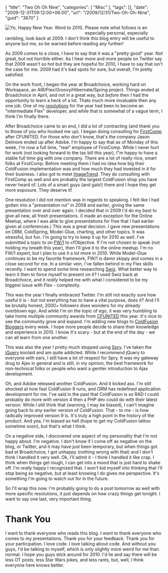 {
	"title": "Two Oh Oh Nine",
	"categories": [
		"Misc"
	],
	"tags": [],
	"date": "2009-12-31T09:12:00+06:00",
	"url": "/2009/12/31/Two-Oh-Oh-Nine",
	"guid": "3670"
}

<img src="https://static.raymondcamden.com/images/cfjedi/happy_new_year.jpg" style="float:left;padding-right:5px;padding-bottom:5px" title="Yo, Happy New Year. Word to 2010." />

Please note what follows is an especially personal, especially rambling, look back at 2009. I don't think this blog entry will be useful to anyone but me, so be warned before reading any further!

As 2009 comes to a close, I have to say that it was a "pretty good" year. Not great, but not horrible either. As I hear more and more people on Twitter say that 2009 wasn't so hot but they are hopeful for 2010, I have to say that isn't the case for me. 2009 had it's bad spots for sure, but overall, I'm pretty satisfied.

On the work front, I began the year at Broadchoice, working hard on Workspace, an AIR/Flex/Groovy/Hibernate/Spring project. Things ended at Broadchoice in April, and not in a great way, but <i>before</i> then I had the opportunity to learn a heck of a lot. Thats much more invaluable then any one job. One of my <a href="http://www.raymondcamden.com/index.cfm/2009/1/1/My-New-Years-Resolutions">resolutions</a> for the year had been to become an "intermediate Flex" developer, and while that is somewhat of a vague term, I think I'm finally there. 

After Broadchoice came to an end, I did a lot of contracting (and thank you to those of you who hooked me up). I began doing consulting for <a href="http://www.firstcomp.com">FirstComp</a> after CFUNITED. For those who don't know, that's the company Jason Delmore ended up after Adobe. I'm happy to say that as of Monday of this week, I'm now a full time, "real" employee of FirstComp. While I never hurt for work (not looking forward to the tax bill this year), I"m happy to have a stable full time gig with one company. There are a lot of really nice, smart folks at FirstComp. Before meeting them I had no idea how big their ColdFusion implementation was and how much they had invested in it for their business. I also got to meet <a href="http://www.imagetrend.com/">ImageTrend</a>. They do consulting with FirstComp as well and are probably the largest ColdFusion shop you have never heard of. Lots of a smart guys (and gals!) there and I hope they get more exposure. They deserve it!

One resolution I did not mention was in regards to speaking. I felt like I had gotten into a "presentation rut" in 2008 and earlier, giving the same presentation over and over again. I decided that in 2009 I'd do my best to give all new, all fresh presentations. (I made an exception for the Online Meetup, where I was able to give presentations for free that I had earlier given at conferences.) This was a great decision. I gave new presentations on ORM, ColdSpring, Model-Glue, charting, and other topics. It was stressful, but fun. I'm going to try to keep it up for 2010 as well. I've submitted a topic to on <a href="http://fw1.riaforge.org">FW/1</a> to cfObjective. If I'm not chosen to speak (not holding my breath this year), then I'll give it to the online meetup. I'm no FW/1 expert, but I plan to use it a lot more in 2010. While Model-Glue continues to be my favorite framework, FW/1 is damn skippy and comes in a close second for me. In a similar vein, I've fallen behind in my Flex skills recently. I want to spend some time researching <a href="http://swizframework.org/">Swiz</a>. What better way to learn it then to force myself to present on it? I used Swiz back at Broadchoice, and it <i>really</i> helped me with what I considered to be my biggest issue with Flex - complexity. 

This was the year I finally embraced Twitter. I'm still not exactly sure how useful it is - but not everything has to have a vital purpose, does it? And I'll be brutally honest, 2000+ followers does wonders for my already overblown ego. And while I'm on the topic of ego, it was very humbling to take home multiple community awards from <a href="http://www.cfunited.com">CFUNITED</a> this year. It's nice to see the community grow and expand. I'm adding new blogs to <a href="http://www.coldfusionbloggers.org">ColdFusion Bloggers</a> every week. I hope more people decide to share their knowledge and experience in 2010. I know it's scary - but at the end of the day - we can all learn from one another.

This was also the year I pretty much stopped using <a href="http://labs.adobe.com/technologies/spry/">Spry</a>. I've taken the <a href="http://jquery.com">jQuery</a> koolaid and am quite addicted. While I recommend jQuery to everyone with ears, I still have a lot of respect for Spry. It was my gateway drug to Ajax in general and is still, in my opinion, the best framework for non-technical folks or people who want a gentler introduction to Ajax development.

Oh, and Adobe released another ColdFusion. And it kicked ass. I'm still shocked at how fast ColdFusion 9 runs, and ORM has redefined application development for me. I've said in the past that ColdFusion is so RAD I could probably do more with version 4 then a PHP dev could do with their latest version. While I still think that (warning, I may be biased), I can't imagine going back to <i>any</i> earlier version of ColdFusion. That - to me - is how radically improved version 9 is. It's truly a high point in the history of the product. And yea, I'm biased as hell (hope to get my ColdFusion tattoo sometime soon), but that's what I think.

On a negative side, I discovered one aspect of my personality that I'm not happy about. I'm negative. I don't know if I come off as negative on the blog, or Twitter, and it may have just been temporary, but when things got bad at Broadchoice, I got unhappy (nothing wrong with that) and I don't think I handled it very well. Ok, I'll admit it - I think I handled it like crap. I think when things get rough, I can get into a mood that is just hard to shake off. I'm <i>really</i> happy I recognized that. I won't kid myself into thinking that I'll <i>stop</i> being so negative, but at least knowing I do gives me perspective. It's something I'm going to watch out for in the future.

So I'll wrap this now. I'm probably going to do a post tomorrow as well with more specific resolutions, it just depends on how crazy things get tonight. I want to say one last, very important thing.

<h1>Thank You</h1>

I want to thank everyone who reads this blog. I want to thank everyone who comes to my presentations. Thank you for your feedback. Thank you for your participation. I love code. I love talking about code. And without you guys, I'd be talking to myself, which is only slightly more weird for me than normal. I hope you guys stick around for 2010. I'd lie and say there will be less OT posts, less Star Wars jokes, and less rants, but, well, I think everyone here knows better.